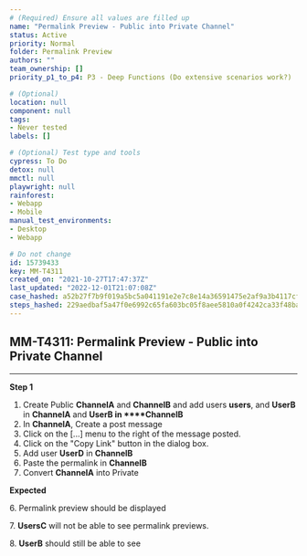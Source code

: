 ```yaml
---
# (Required) Ensure all values are filled up
name: "Permalink Preview - Public into Private Channel"
status: Active
priority: Normal
folder: Permalink Preview
authors: ""
team_ownership: []
priority_p1_to_p4: P3 - Deep Functions (Do extensive scenarios work?)

# (Optional)
location: null
component: null
tags:
- Never tested
labels: []

# (Optional) Test type and tools
cypress: To Do
detox: null
mmctl: null
playwright: null
rainforest:
- Webapp
- Mobile
manual_test_environments:
- Desktop
- Webapp

# Do not change
id: 15739433
key: MM-T4311
created_on: "2021-10-27T17:47:37Z"
last_updated: "2022-12-01T21:07:08Z"
case_hashed: a52b27f7b9f019a5bc5a041191e2e7c8e14a36591475e2af9a3b4117cf72dac9e641444e85ed17062589c9e3ffa537df
steps_hashed: 229aedbaf5a47f0e6992c65fa603bc05f8aee5810a0f4242ca33f48ba12661cb1d7198219c14df99ad6a885fe42fd6f8
---
```


<!-- (Auto-generated) Based on frontmatter's "key" and "name" -->

## MM-T4311: Permalink Preview - Public into Private Channel

---

**Step 1**

1. Create Public **ChannelA** and **ChannelB** and add users **users**, and **UserB** in **ChannelA** and **UserB **in \*\*\*\*C**hannelB**
2. In **ChannelA**, Create a post message
3. Click on the \[...] menu to the right of the message posted.
4. Click on the "Copy Link" button in the dialog box.
5. Add user **UserD** in **ChannelB**
6. Paste the permalink in **ChannelB**
7. Convert **ChannelA** into Private

**Expected**

6\. Permalink preview should be displayed

7\. **UsersC** will not be able to see permalink previews.

8\. **UserB** should still be able to see
